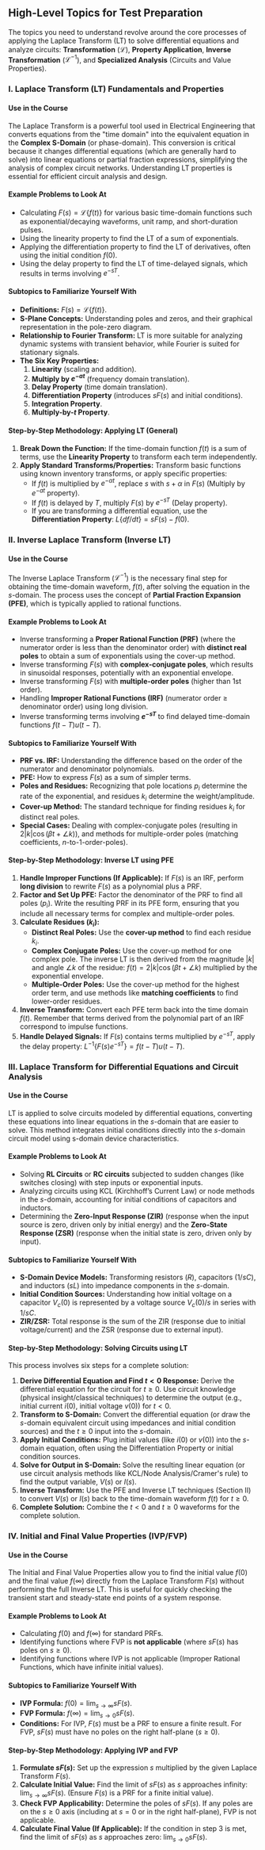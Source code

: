 ## High-Level Topics for Test Preparation

The topics you need to understand revolve around the core processes of applying the Laplace Transform (LT) to solve differential equations and analyze circuits: **Transformation** ($\mathcal{L}$), **Property Application**, **Inverse Transformation** ($\mathcal{L}^{-1}$), and **Specialized Analysis** (Circuits and Value Properties).

### I. Laplace Transform (LT) Fundamentals and Properties

#### Use in the Course
The Laplace Transform is a powerful tool used in Electrical Engineering that converts equations from the "time domain" into the equivalent equation in the **Complex S-Domain** (or phase-domain). This conversion is critical because it changes differential equations (which are generally hard to solve) into linear equations or partial fraction expressions, simplifying the analysis of complex circuit networks. Understanding LT properties is essential for efficient circuit analysis and design.

#### Example Problems to Look At
*   Calculating $F(s) = \mathcal{L}\{f(t)\}$ for various basic time-domain functions such as exponential/decaying waveforms, unit ramp, and short-duration pulses.
*   Using the linearity property to find the LT of a sum of exponentials.
*   Applying the differentiation property to find the LT of derivatives, often using the initial condition $f(0)$.
*   Using the delay property to find the LT of time-delayed signals, which results in terms involving $e^{-sT}$.

#### Subtopics to Familiarize Yourself With
*   **Definitions:** $F(s) = \mathcal{L}\{f(t)\}$.
*   **S-Plane Concepts:** Understanding poles and zeros, and their graphical representation in the pole-zero diagram.
*   **Relationship to Fourier Transform:** LT is more suitable for analyzing dynamic systems with transient behavior, while Fourier is suited for stationary signals.
*   **The Six Key Properties:**
    1.  **Linearity** (scaling and addition).
    2.  **Multiply by $e^{-at}$** (frequency domain translation).
    3.  **Delay Property** (time domain translation).
    4.  **Differentiation Property** (introduces $sF(s)$ and initial conditions).
    5.  **Integration Property**.
    6.  **Multiply-by-$t$ Property**.

#### Step-by-Step Methodology: Applying LT (General)
1.  **Break Down the Function:** If the time-domain function $f(t)$ is a sum of terms, use the **Linearity Property** to transform each term independently.
2.  **Apply Standard Transforms/Properties:** Transform basic functions using known inventory transforms, or apply specific properties:
    *   If $f(t)$ is multiplied by $e^{-\alpha t}$, replace $s$ with $s+\alpha$ in $F(s)$ (Multiply by $e^{-at}$ property).
    *   If $f(t)$ is delayed by $T$, multiply $F(s)$ by $e^{-sT}$ (Delay property).
    *   If you are transforming a differential equation, use the **Differentiation Property**: $L\{df/dt\} = sF(s) - f(0)$.

### II. Inverse Laplace Transform (Inverse LT)

#### Use in the Course
The Inverse Laplace Transform ($\mathcal{L}^{-1}$) is the necessary final step for obtaining the time-domain waveform, $f(t)$, after solving the equation in the $s$-domain. The process uses the concept of **Partial Fraction Expansion (PFE)**, which is typically applied to rational functions.

#### Example Problems to Look At
*   Inverse transforming a **Proper Rational Function (PRF)** (where the numerator order is less than the denominator order) with **distinct real poles** to obtain a sum of exponentials using the cover-up method.
*   Inverse transforming $F(s)$ with **complex-conjugate poles**, which results in sinusoidal responses, potentially with an exponential envelope.
*   Inverse transforming $F(s)$ with **multiple-order poles** (higher than 1st order).
*   Handling **Improper Rational Functions (IRF)** (numerator order $\ge$ denominator order) using long division.
*   Inverse transforming terms involving **$e^{-sT}$** to find delayed time-domain functions $f(t-T)u(t-T)$.

#### Subtopics to Familiarize Yourself With
*   **PRF vs. IRF:** Understanding the difference based on the order of the numerator and denominator polynomials.
*   **PFE:** How to express $F(s)$ as a sum of simpler terms.
*   **Poles and Residues:** Recognizing that pole locations $p_i$ determine the rate of the exponential, and residues $k_i$ determine the weight/amplitude.
*   **Cover-up Method:** The standard technique for finding residues $k_i$ for distinct real poles.
*   **Special Cases:** Dealing with complex-conjugate poles (resulting in $2|k|\cos(\beta t + \angle k)$), and methods for multiple-order poles (matching coefficients, $n$-to-1-order-poles).

#### Step-by-Step Methodology: Inverse LT using PFE
1.  **Handle Improper Functions (If Applicable):** If $F(s)$ is an IRF, perform **long division** to rewrite $F(s)$ as a polynomial plus a PRF.
2.  **Factor and Set Up PFE:** Factor the denominator of the PRF to find all poles ($p_i$). Write the resulting PRF in its PFE form, ensuring that you include all necessary terms for complex and multiple-order poles.
3.  **Calculate Residues ($k_i$):**
    *   **Distinct Real Poles:** Use the **cover-up method** to find each residue $k_i$.
    *   **Complex Conjugate Poles:** Use the cover-up method for one complex pole. The inverse LT is then derived from the magnitude $|k|$ and angle $\angle k$ of the residue: $f(t) = 2|k|\cos(\beta t + \angle k)$ multiplied by the exponential envelope.
    *   **Multiple-Order Poles:** Use the cover-up method for the highest order term, and use methods like **matching coefficients** to find lower-order residues.
4.  **Inverse Transform:** Convert each PFE term back into the time domain $f(t)$. Remember that terms derived from the polynomial part of an IRF correspond to impulse functions.
5.  **Handle Delayed Signals:** If $F(s)$ contains terms multiplied by $e^{-sT}$, apply the delay property: $L^{-1}\{F(s)e^{-sT}\} = f(t-T)u(t-T)$.

### III. Laplace Transform for Differential Equations and Circuit Analysis

#### Use in the Course
LT is applied to solve circuits modeled by differential equations, converting these equations into linear equations in the $s$-domain that are easier to solve. This method integrates initial conditions directly into the $s$-domain circuit model using s-domain device characteristics.

#### Example Problems to Look At
*   Solving **RL Circuits** or **RC circuits** subjected to sudden changes (like switches closing) with step inputs or exponential inputs.
*   Analyzing circuits using KCL (Kirchhoff’s Current Law) or node methods in the $s$-domain, accounting for initial conditions of capacitors and inductors.
*   Determining the **Zero-Input Response (ZIR)** (response when the input source is zero, driven only by initial energy) and the **Zero-State Response (ZSR)** (response when the initial state is zero, driven only by input).

#### Subtopics to Familiarize Yourself With
*   **S-Domain Device Models:** Transforming resistors ($R$), capacitors ($1/sC$), and inductors ($sL$) into impedance components in the $s$-domain.
*   **Initial Condition Sources:** Understanding how initial voltage on a capacitor $V_c(0)$ is represented by a voltage source $V_c(0)/s$ in series with $1/sC$.
*   **ZIR/ZSR:** Total response is the sum of the ZIR (response due to initial voltage/current) and the ZSR (response due to external input).

#### Step-by-Step Methodology: Solving Circuits using LT
This process involves six steps for a complete solution:
1.  **Derive Differential Equation and Find $t<0$ Response:** Derive the differential equation for the circuit for $t \ge 0$. Use circuit knowledge (physical insight/classical techniques) to determine the output (e.g., initial current $i(0)$, initial voltage $v(0)$) for $t < 0$.
2.  **Transform to S-Domain:** Convert the differential equation (or draw the $s$-domain equivalent circuit using impedances and initial condition sources) and the $t \ge 0$ input into the $s$-domain.
3.  **Apply Initial Conditions:** Plug initial values (like $i(0)$ or $v(0)$) into the $s$-domain equation, often using the Differentiation Property or initial condition sources.
4.  **Solve for Output in S-Domain:** Solve the resulting linear equation (or use circuit analysis methods like KCL/Node Analysis/Cramer's rule) to find the output variable, $V(s)$ or $I(s)$.
5.  **Inverse Transform:** Use the PFE and Inverse LT techniques (Section II) to convert $V(s)$ or $I(s)$ back to the time-domain waveform $f(t)$ for $t \ge 0$.
6.  **Complete Solution:** Combine the $t < 0$ and $t \ge 0$ waveforms for the complete solution.

### IV. Initial and Final Value Properties (IVP/FVP)

#### Use in the Course
The Initial and Final Value Properties allow you to find the initial value $f(0)$ and the final value $f(\infty)$ directly from the Laplace Transform $F(s)$ without performing the full Inverse LT. This is useful for quickly checking the transient start and steady-state end points of a system response.

#### Example Problems to Look At
*   Calculating $f(0)$ and $f(\infty)$ for standard PRFs.
*   Identifying functions where FVP is **not applicable** (where $sF(s)$ has poles on $s \ge 0$).
*   Identifying functions where IVP is not applicable (Improper Rational Functions, which have infinite initial values).

#### Subtopics to Familiarize Yourself With
*   **IVP Formula:** $f(0) = \lim_{s \to \infty} sF(s)$.
*   **FVP Formula:** $f(\infty) = \lim_{s \to 0} sF(s)$.
*   **Conditions:** For IVP, $F(s)$ must be a PRF to ensure a finite result. For FVP, $sF(s)$ must have no poles on the right half-plane ($s \ge 0$).

#### Step-by-Step Methodology: Applying IVP and FVP
1.  **Formulate $sF(s)$:** Set up the expression $s$ multiplied by the given Laplace Transform $F(s)$.
2.  **Calculate Initial Value:** Find the limit of $sF(s)$ as $s$ approaches infinity: $\lim_{s \to \infty} sF(s)$. (Ensure $F(s)$ is a PRF for a finite initial value).
3.  **Check FVP Applicability:** Determine the poles of $sF(s)$. If any poles are on the $s \ge 0$ axis (including at $s=0$ or in the right half-plane), FVP is not applicable.
4.  **Calculate Final Value (If Applicable):** If the condition in step 3 is met, find the limit of $sF(s)$ as $s$ approaches zero: $\lim_{s \to 0} sF(s)$.